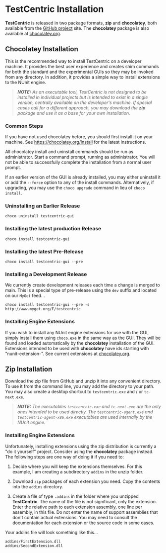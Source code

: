 # TestCentric Installation

**TestCentric** is released in two package formats, **zip** and **chocolatey**, both available from the [GitHub project](https://github.com/TestCentric/testcentric-gui/releases) site. The **chocolatey** package is also available at [chocolatey.org](https://chocolatey.org/packages/testcentric-gui).

## Chocolatey Installation

This is the recommended way to install TestCentric on a developer machine. It provides the best user experience and creates shim commands for both the standard and the experimental GUIs so they may be invoked from any directory. In addition, it provides a simple way to install extensions to the NUnit engine.

> _**NOTE:** As an executable tool, TestCentric is not designed to be installed in individual projects but is intended to exist in a single version, centrally available on the developer's machine. If special cases call for a different approach, you may download the **zip** package and use it as a base for your own installation._

### Common Steps

If you have not used chocolatey before, you should first install it on your machine. See https://chocolatey.org/install for the latest instructions.

All chocolatey install and uninstall commands should be run as administrator. Start a command prompt, running as administrator. You will not be able to successfully complete the installation from a normal user prompt.

If an earlier version of the GUI is already installed, you may either uninstall it or add the `--force` option to any of the install commands. Alternatively, if upgrading, you may use the `choco upgrade` command in lieu of `choco install`.

### Uninstalling an Earlier Release

```
choco uninstall testcentric-gui
```

### Installing the latest production Release

```
choco install testcentric-gui
```

### Installing the latest Pre-Release

```
choco install testcentric-gui --pre
```

### Installing a Development Release

We currently create development releases each time a change is merged to main. This is a special type of pre-release using the `dev` suffix and located on our `MyGet` feed.
.
```
choco install testcentric-gui --pre -s http://www.myget.org/F/testcentric
```

### Installing Engine Extensions

 If you wish to install any NUnit engine extensions for use with the GUI, simply install them using `choco.exe` in the same way as the GUI. They will be found and loaded automatically by the **chocolatey** installation of the GUI. Extensions intended to be used with **chocolatey** have ids starting with "nunit-extension-". See current extensions at [chocolatey.org](https://chocolatey.org/packages?q=nunit-extension-).

## Zip Installation

Download the zip file from GitHub and unzip it into any convenient directory. To use it from the command line, you may add the directory to your path. You may also create a desktop shortcut to `testcentric.exe` and / or `tc-next.exe`.

> _**NOTE:** The executables `testcentric.exe` and `tc-next.exe` are the only ones intended to be used directly. The `testcentric-agent.exe` and `testcentric-agent-x86.exe` executables are used internally by the NUnit engine._

### Installing Engine Extensions

Unfortunately, installing extensions using the zip distribution is currently a "do it yourself" project. Consider using the **chocolatey** package instead. The following steps are one way of doing it if you need to:

1. Decide where you will keep the extensions themselves. For this example, I am creating a subdirectory `addins` in the unzip folder.

2. Download `zip` packages of each extension you need. Copy the contents into the `addins` directory.

3. Create a file of type `.addins` in the folder where you unzipped **TestCentric**. The name of the file is not significant, only the extension. Enter the relative path to each extension assembly, one line per assembly, in this file. Do not enter the name of support assemblies that don't contain actual extensions. You may need to consult the documentation for each extension or the source code in some cases.

Your addins file will look something like this...

```
addins/FirstExtension.dll
addins/SecondExtension.dll
```


